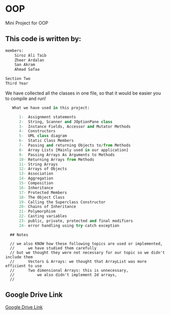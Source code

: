 # OOP
Mini Project for OOP

## This code is written by:
```bash
members:
    Siroz Ali Taib
    Zheer Ardalan
    San Akram
    Ahmad Safaa

Section Two
Third Year
```

We have collected all the classes in one file,
so that it would be easier you to compile and run!

```python
   What we have used in this project:

      1-  Assignment statements
      2-  String, Scanner and JOptionPane class
      3-  Instance Fields, Accessor and Mutator Methods
      4-  Constructors
      5-  UML class diagram
      6-  Static Class Members
      7-  Passing and returning Objects to/from Methods
      8-  Array Lists [Mainly used in our application]
      9-  Passing Arrays As Arguments to Methods
      10- Returning Arrays from Methods
      11- String Arrays
      12- Arrays of Objects
      13- Association
      14- Aggregation
      15- Composition
      16- Inheritance
      17- Protected Members
      18- The Object Class
      19- Calling the Superclass Constructor
      20- Chains of Inheritance
      21- Polymorphism
      22- Casting variables
      23- public, private, protected and final modifiers
      24- error handling using try-catch exception

```

      ## Notes

      // we also KNOW how these following topics are used or implemented,
      //      we have studied them carefully
      // but we thought they were not necessary for our topic so we didn't include them
      //      Vectors & Arrays: we thought that ArrayList was more efficient to use
      //      Two dimensional Arrays: this is unnecessary,
      //          we also didn't implement 2d arrays,
      //

## Google Drive Link
[Google Drive Link](https://drive.google.com/drive/folders/1-ojlzf73e5t3I-LRYu6Sw2wm8KxEDDk3?usp=sharing)
      